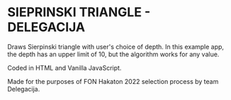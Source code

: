# SIEPRINSKI TRIANGLE - DELEGACIJA

Draws Sierpinski triangle with user's choice of depth. In this example app, the depth has an upper limit of 10, but the algorithm works for any value.

Coded in HTML and Vanilla JavaScript.

Made for the purposes of FON Hakaton 2022 selection process by team Delegacija.
